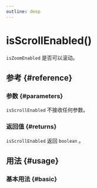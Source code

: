 ```yaml
---
outline: deep
---
```


# isScrollEnabled()
`isZoomEnabled` 是否可以滚动。

## 参考 {#reference}
<!-- @include: @/@views/api/references/instance/isScrollEnabled.md -->

### 参数 {#parameters}
`isScrollEnabled` 不接收任何参数。

### 返回值 {#returns}
`isScrollEnabled` 返回 `boolean` 。

## 用法 {#usage}
<script setup>
import IsScrollEnabled from '../../@views/api/samples/isScrollEnabled/index.vue'
</script>

### 基本用法 {#basic}
<IsScrollEnabled/>